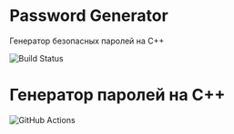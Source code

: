 # Password Generator
Генератор безопасных паролей на C++

![Build Status](https://github.com/IlyaLed/password-generator/actions/workflows/build.yml/badge.svg)

# Генератор паролей на C++

![GitHub Actions](https://github.com/ваш-логин/password-generator/actions/workflows/cpp-ci.yml/badge.svg)
